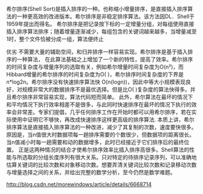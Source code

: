 希尔排序(Shell Sort)是插入排序的一种。也称缩小增量排序，是直接插入排序算法的一种更高效的改进版本。希尔排序是非稳定排序算法。该方法因DL．Shell于1959年提出而得名。
希尔排序是把记录按下标的一定增量分组，对每组使用直接插入排序算法排序；随着增量逐渐减少，每组包含的关键词越来越多，当增量减至1时，整个文件恰被分成一组，算法便终止


优劣
不需要大量的辅助空间，和归并排序一样容易实现。希尔排序是基于插入排序的一种算法， 在此算法基础之上增加了一个新的特性，提高了效率。希尔排序的时间复杂度与增量序列的选取有关，例如希尔增量时间复杂度为O(n²)，而Hibbard增量的希尔排序的时间复杂度为O(  )，希尔排序时间复杂度的下界是n*log2n。希尔排序没有快速排序算法快 O(n(logn))，因此中等大小规模表现良好，对规模非常大的数据排序不是最优选择。但是比O(  )复杂度的算法快得多。并且希尔排序非常容易实现，算法代码短而简单。 此外，希尔算法在最坏的情况下和平均情况下执行效率相差不是很多，与此同时快速排序在最坏的情况下执行的效率会非常差。专家们提倡，几乎任何排序工作在开始时都可以用希尔排序，若在实际使用中证明它不够快，再改成快速排序这样更高级的排序算法. 本质上讲，希尔排序算法是直接插入排序算法的一种改进，减少了其复制的次数，速度要快很多。 原因是，当n值很大时数据项每一趟排序需要的个数很少，但数据项的距离很长。当n值减小时每一趟需要和动的数据增多，此时已经接近于它们排序后的最终位置。 正是这两种情况的结合才使希尔排序效率比插入排序高很多。Shell算法的性能与所选取的分组长度序列有很大关系。只对特定的待排序记录序列，可以准确地估算关键词的比较次数和对象移动次数。想要弄清关键词比较次数和记录移动次数与增量选择之间的关系，并给出完整的数学分析，至今仍然是数学难题。


http://blog.csdn.net/morewindows/article/details/6668714
